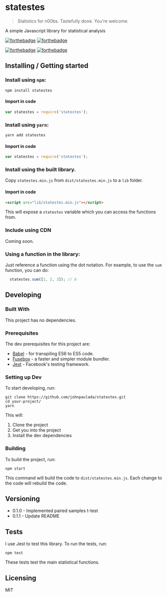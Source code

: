 # statestes
> Statistics for n00bs. Tastefully done. You're welcome.

A simple Javascript library for statistical analysis

[![forthebadge](http://forthebadge.com/images/badges/powered-by-electricity.svg)](http://forthebadge.com)
[![forthebadge](http://forthebadge.com/images/badges/gluten-free.svg)](http://forthebadge.com)

[![forthebadge](http://forthebadge.com/images/badges/uses-js.svg)](http://forthebadge.com)
[![forthebadge](http://forthebadge.com/images/badges/built-with-resentment.svg)](http://forthebadge.com)

## Installing / Getting started

### Install using `npm`:

```shell
npm install statestes
```

#### Import in code

```javascript
var statestes = require('statestes');
```

### Install using `yarn`:

```shell
yarn add statestes
```

#### Import in code

```javascript
var statestes = require('statestes');
```

### Install using the built library.

Copy `statestes.min.js` from `dist/statestes.min.js` to a `lib` folder.

#### Import in code
```html
<script src="lib/statestes.min.js"></script>
```

This will expose a `statestes` variable which you can access the functions from.

### Include using CDN

Coming soon.

### Using a function in the library:

Just reference a function using the dot notation.
For example, to use the `sum` function, you can do:

```javascript
  statestes.sum([1, 2, 3]); // 6
```

## Developing

### Built With
This project has no dependencies.

### Prerequisites
The dev prerequisites for this project are:

- [Babel](https://babeljs.io/) - for transpiling ES6 to ES5 code.
- [Fusebox](http://fuse-box.org/) - a faster and simpler module bundler.
- [Jest](https://facebook.github.io/jest/) - Facebook's testing framework.

### Setting up Dev

To start developing, run:

```shell
git clone https://github.com/johnpaulada/statestes.git
cd your-project/
yarn
```

This will:
1. Clone the project
2. Get you into the project
3. Install the dev dependencies

### Building

To build the project, run:

```shell
npm start
```

This command will build the code to `dist/statestes.min.js`.
Each change to the code will rebuild the code.

## Versioning

- 0.1.0 - Implemented paired samples t-test
- 0.1.1 - Update README

## Tests

I use Jest to test this library. To run the tests, run:

```shell
npm test
```

These tests test the main statistical functions.

## Licensing
MIT
